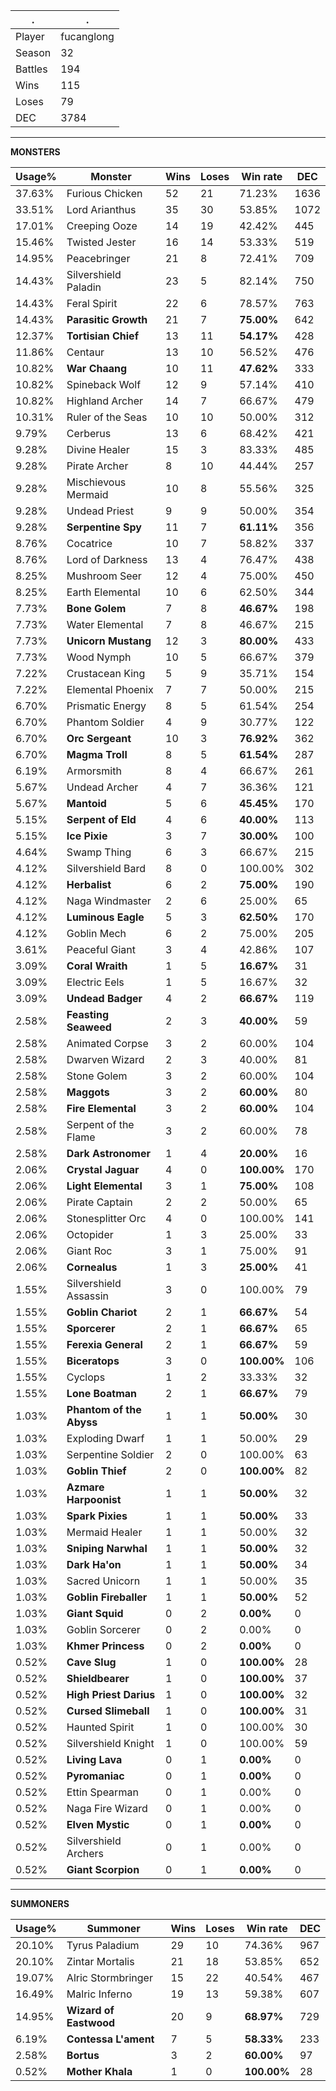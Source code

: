 .|.
|-|-
Player|fucanglong
Season|32
Battles|194
Wins|115
Loses|79
DEC|3784

---
**MONSTERS**

Usage%|Monster|Wins|Loses|Win rate|DEC|
-|-|-|-|-|-|
37.63%|Furious Chicken|52|21|71.23%|1636|
33.51%|Lord Arianthus|35|30|53.85%|1072|
17.01%|Creeping Ooze|14|19|42.42%|445|
15.46%|Twisted Jester|16|14|53.33%|519|
14.95%|Peacebringer|21|8|72.41%|709|
14.43%|Silvershield Paladin|23|5|82.14%|750|
14.43%|Feral Spirit|22|6|78.57%|763|
14.43%|**Parasitic Growth**|21|7|**75.00%**|642|
12.37%|**Tortisian Chief**|13|11|**54.17%**|428|
11.86%|Centaur|13|10|56.52%|476|
10.82%|**War Chaang**|10|11|**47.62%**|333|
10.82%|Spineback Wolf|12|9|57.14%|410|
10.82%|Highland Archer|14|7|66.67%|479|
10.31%|Ruler of the Seas|10|10|50.00%|312|
9.79%|Cerberus|13|6|68.42%|421|
9.28%|Divine Healer|15|3|83.33%|485|
9.28%|Pirate Archer|8|10|44.44%|257|
9.28%|Mischievous Mermaid|10|8|55.56%|325|
9.28%|Undead Priest|9|9|50.00%|354|
9.28%|**Serpentine Spy**|11|7|**61.11%**|356|
8.76%|Cocatrice|10|7|58.82%|337|
8.76%|Lord of Darkness|13|4|76.47%|438|
8.25%|Mushroom Seer|12|4|75.00%|450|
8.25%|Earth Elemental|10|6|62.50%|344|
7.73%|**Bone Golem**|7|8|**46.67%**|198|
7.73%|Water Elemental|7|8|46.67%|215|
7.73%|**Unicorn Mustang**|12|3|**80.00%**|433|
7.73%|Wood Nymph|10|5|66.67%|379|
7.22%|Crustacean King|5|9|35.71%|154|
7.22%|Elemental Phoenix|7|7|50.00%|215|
6.70%|Prismatic Energy|8|5|61.54%|254|
6.70%|Phantom Soldier|4|9|30.77%|122|
6.70%|**Orc Sergeant**|10|3|**76.92%**|362|
6.70%|**Magma Troll**|8|5|**61.54%**|287|
6.19%|Armorsmith|8|4|66.67%|261|
5.67%|Undead Archer|4|7|36.36%|121|
5.67%|**Mantoid**|5|6|**45.45%**|170|
5.15%|**Serpent of Eld**|4|6|**40.00%**|113|
5.15%|**Ice Pixie**|3|7|**30.00%**|100|
4.64%|Swamp Thing|6|3|66.67%|215|
4.12%|Silvershield Bard|8|0|100.00%|302|
4.12%|**Herbalist**|6|2|**75.00%**|190|
4.12%|Naga Windmaster|2|6|25.00%|65|
4.12%|**Luminous Eagle**|5|3|**62.50%**|170|
4.12%|Goblin Mech|6|2|75.00%|205|
3.61%|Peaceful Giant|3|4|42.86%|107|
3.09%|**Coral Wraith**|1|5|**16.67%**|31|
3.09%|Electric Eels|1|5|16.67%|32|
3.09%|**Undead Badger**|4|2|**66.67%**|119|
2.58%|**Feasting Seaweed**|2|3|**40.00%**|59|
2.58%|Animated Corpse|3|2|60.00%|104|
2.58%|Dwarven Wizard|2|3|40.00%|81|
2.58%|Stone Golem|3|2|60.00%|104|
2.58%|**Maggots**|3|2|**60.00%**|80|
2.58%|**Fire Elemental**|3|2|**60.00%**|104|
2.58%|Serpent of the Flame|3|2|60.00%|78|
2.58%|**Dark Astronomer**|1|4|**20.00%**|16|
2.06%|**Crystal Jaguar**|4|0|**100.00%**|170|
2.06%|**Light Elemental**|3|1|**75.00%**|108|
2.06%|Pirate Captain|2|2|50.00%|65|
2.06%|Stonesplitter Orc|4|0|100.00%|141|
2.06%|Octopider|1|3|25.00%|33|
2.06%|Giant Roc|3|1|75.00%|91|
2.06%|**Cornealus**|1|3|**25.00%**|41|
1.55%|Silvershield Assassin|3|0|100.00%|79|
1.55%|**Goblin Chariot**|2|1|**66.67%**|54|
1.55%|**Sporcerer**|2|1|**66.67%**|65|
1.55%|**Ferexia General**|2|1|**66.67%**|59|
1.55%|**Biceratops**|3|0|**100.00%**|106|
1.55%|Cyclops|1|2|33.33%|32|
1.55%|**Lone Boatman**|2|1|**66.67%**|79|
1.03%|**Phantom of the Abyss**|1|1|**50.00%**|30|
1.03%|Exploding Dwarf|1|1|50.00%|29|
1.03%|Serpentine Soldier|2|0|100.00%|63|
1.03%|**Goblin Thief**|2|0|**100.00%**|82|
1.03%|**Azmare Harpoonist**|1|1|**50.00%**|32|
1.03%|**Spark Pixies**|1|1|**50.00%**|33|
1.03%|Mermaid Healer|1|1|50.00%|32|
1.03%|**Sniping Narwhal**|1|1|**50.00%**|32|
1.03%|**Dark Ha'on**|1|1|**50.00%**|34|
1.03%|Sacred Unicorn|1|1|50.00%|35|
1.03%|**Goblin Fireballer**|1|1|**50.00%**|52|
1.03%|**Giant Squid**|0|2|**0.00%**|0|
1.03%|Goblin Sorcerer|0|2|0.00%|0|
1.03%|**Khmer Princess**|0|2|**0.00%**|0|
0.52%|**Cave Slug**|1|0|**100.00%**|28|
0.52%|**Shieldbearer**|1|0|**100.00%**|37|
0.52%|**High Priest Darius**|1|0|**100.00%**|32|
0.52%|**Cursed Slimeball**|1|0|**100.00%**|31|
0.52%|Haunted Spirit|1|0|100.00%|30|
0.52%|Silvershield Knight|1|0|100.00%|59|
0.52%|**Living Lava**|0|1|**0.00%**|0|
0.52%|**Pyromaniac**|0|1|**0.00%**|0|
0.52%|Ettin Spearman|0|1|0.00%|0|
0.52%|Naga Fire Wizard|0|1|0.00%|0|
0.52%|**Elven Mystic**|0|1|**0.00%**|0|
0.52%|Silvershield Archers|0|1|0.00%|0|
0.52%|**Giant Scorpion**|0|1|**0.00%**|0|

---
**SUMMONERS**

Usage%|Summoner|Wins|Loses|Win rate|DEC|
-|-|-|-|-|-|
20.10%|Tyrus Paladium|29|10|74.36%|967|
20.10%|Zintar Mortalis|21|18|53.85%|652|
19.07%|Alric Stormbringer|15|22|40.54%|467|
16.49%|Malric Inferno|19|13|59.38%|607|
14.95%|**Wizard of Eastwood**|20|9|**68.97%**|729|
6.19%|**Contessa L'ament**|7|5|**58.33%**|233|
2.58%|**Bortus**|3|2|**60.00%**|97|
0.52%|**Mother Khala**|1|0|**100.00%**|28|
